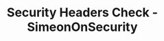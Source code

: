---
title: "Security Headers Check - SimeonOnSecurity"
description: "Check the security headers of your website for enhanced protection. An online tool to analyze Content Security Policy (CSP) and Strict-Transport-Security (HSTS) headers."
genre: ["security", "web development", "online tools"]
tags: ["security headers", "CSP", "HSTS", "web application security", "online tools"]
sitemap:
  priority: 0.3
layout: "securityheaders"
---